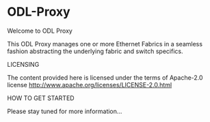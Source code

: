 ODL-Proxy
=========
Welcome to ODL Proxy
 
This ODL Proxy manages one or more Ethernet Fabrics in a seamless fashion abstracting the underlying fabric and switch specifics.

 
LICENSING
 
The content provided here is licensed under the terms of Apache-2.0 license
http://www.apache.org/licenses/LICENSE-2.0.html

 
HOW TO GET STARTED
 
Please stay tuned for more information…
